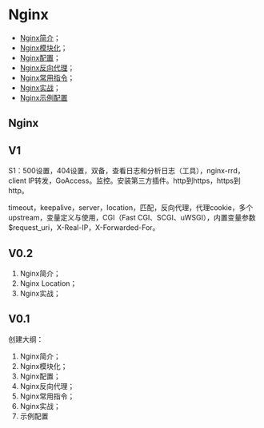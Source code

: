 # Nginx


* [Nginx简介](/basic/nginx/nginxjian-jie.md)；
* [Nginx模块化](/basic/nginx/nginxmo-kuai-hua.md)；
* [Nginx配置](/basic/nginx/nginxpei-zhi.md)；
* [Nginx反向代理](/basic/nginx/nginxfan-xiang-dai-li.md)；
* [Nginx常用指令](/basic/nginx/nginxchang-yong-zhi-ling.md)；
* [Nginx实战](/basic/nginx/nginxshi-zhan.md)；
* [Nginx示例配置](/basic/nginx/nginxshi-li-pei-zhi.md)

## Nginx

## V1

S1：500设置，404设置，双备，查看日志和分析日志（工具），nginx-rrd，client IP转发，GoAccess。监控。安装第三方插件。http到https，https到http。

timeout，keepalive，server，location，匹配，反向代理，代理cookie，多个upstream，变量定义与使用，CGI（Fast CGI、SCGI、uWSGI），内置变量参数$request\_uri，X-Real-IP，X-Forwarded-For。

## V0.2 

1. Nginx简介；
2. Nginx Location；
3. Nginx实战；

## V0.1

创建大纲：

1. Nginx简介；
2. Nginx模块化；
3. Nginx配置；
4. Nginx反向代理；
5. Nginx常用指令；
6. Nginx实战；
7. 示例配置